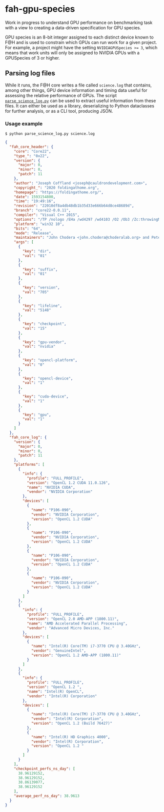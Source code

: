 # fah-gpu-species

Work in progress to understand GPU performance on benchmarking task with a view to creating a data-driven specification for GPU species.

GPU species is an 8-bit integer assigned to each distinct device known to F@H and is used to constrain which GPUs can run work for a given project. For example, a project might have the setting `NVIDIAGPUSpecies >= 3`, which means that work units will only be assigned to NVIDIA GPUs with a GPUSpecies of 3 or higher.

## Parsing log files

While it runs, the F@H core writes a file called `science.log` that contains, among other things, GPU device information and timing data useful for assessing the relative performance of GPUs. The script [`parse_science_log.py`](parse_science_log.py) can be used to extract useful information from these files. It can either be used as a library, deserializing to Python dataclasses for further analysis, or as a CLI tool, producing JSON.

### Usage example

```
$ python parse_science_log.py science.log
```

``` json
{
  "fah_core_header": {
    "core": "Core22",
    "type_": "0x22",
    "version": {
      "major": 0,
      "minor": 0,
      "patch": 11
    },
    "author": "Joseph Coffland <joseph@cauldrondevelopment.com>",
    "copyright_": "2020 foldingathome.org",
    "homepage": "https://foldingathome.org/",
    "date": 1593154800,
    "time": "19:49:16",
    "revision": "22010df8a4db48db1b35d33e666b64d8ce48689d",
    "branch": "core22-0.0.11",
    "compiler": "Visual C++ 2015",
    "options": "/TP /nologo /EHa /wd4297 /wd4103 /O2 /Ob3 /Zc:throwingNew /MT",
    "platform": "win32 10",
    "bits": "64",
    "mode": "Release",
    "maintainers": "John Chodera <john.chodera@choderalab.org> and Peter Eastman\n             <peastman@stanford.edu>",
    "args": [
      {
        "key": "dir",
        "val": "01"
      },
      {
        "key": "suffix",
        "val": "01"
      },
      {
        "key": "version",
        "val": "705"
      },
      {
        "key": "lifeline",
        "val": "5148"
      },
      {
        "key": "checkpoint",
        "val": "15"
      },
      {
        "key": "gpu-vendor",
        "val": "nvidia"
      },
      {
        "key": "opencl-platform",
        "val": "0"
      },
      {
        "key": "opencl-device",
        "val": "1"
      },
      {
        "key": "cuda-device",
        "val": "1"
      },
      {
        "key": "gpu",
        "val": "1"
      }
    ]
  },
  "fah_core_log": {
    "version": {
      "major": 0,
      "minor": 0,
      "patch": 11
    },
    "platforms": [
      {
        "info": {
          "profile": "FULL_PROFILE",
          "version": "OpenCL 1.2 CUDA 11.0.126",
          "name": "NVIDIA CUDA",
          "vendor": "NVIDIA Corporation"
        },
        "devices": [
          {
            "name": "P106-090",
            "vendor": "NVIDIA Corporation",
            "version": "OpenCL 1.2 CUDA"
          },
          {
            "name": "P106-090",
            "vendor": "NVIDIA Corporation",
            "version": "OpenCL 1.2 CUDA"
          },
          {
            "name": "P106-090",
            "vendor": "NVIDIA Corporation",
            "version": "OpenCL 1.2 CUDA"
          },
          {
            "name": "P106-090",
            "vendor": "NVIDIA Corporation",
            "version": "OpenCL 1.2 CUDA"
          }
        ]
      },
      {
        "info": {
          "profile": "FULL_PROFILE",
          "version": "OpenCL 2.0 AMD-APP (1800.11)",
          "name": "AMD Accelerated Parallel Processing",
          "vendor": "Advanced Micro Devices, Inc."
        },
        "devices": [
          {
            "name": "Intel(R) Core(TM) i7-3770 CPU @ 3.40GHz",
            "vendor": "GenuineIntel",
            "version": "OpenCL 1.2 AMD-APP (1800.11)"
          }
        ]
      },
      {
        "info": {
          "profile": "FULL_PROFILE",
          "version": "OpenCL 1.2 ",
          "name": "Intel(R) OpenCL",
          "vendor": "Intel(R) Corporation"
        },
        "devices": [
          {
            "name": "Intel(R) Core(TM) i7-3770 CPU @ 3.40GHz",
            "vendor": "Intel(R) Corporation",
            "version": "OpenCL 1.2 (Build 76427)"
          },
          {
            "name": "Intel(R) HD Graphics 4000",
            "vendor": "Intel(R) Corporation",
            "version": "OpenCL 1.2 "
          }
        ]
      }
    ],
    "checkpoint_perfs_ns_day": [
      38.96129152,
      38.96129152,
      38.86139077,
      38.96129152
    ],
    "average_perf_ns_day": 38.9613
  }
}
```
